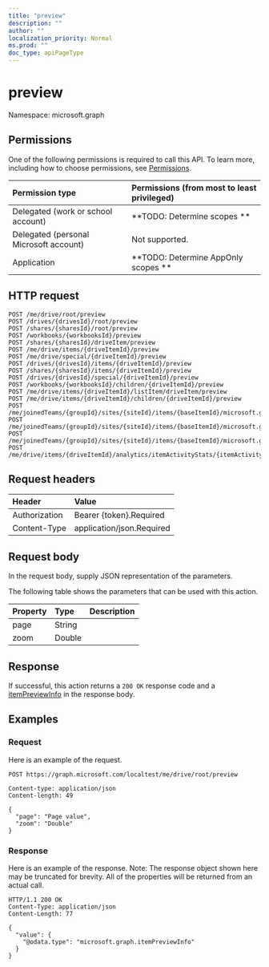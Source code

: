 ```yaml
---
title: "preview"
description: ""
author: ""
localization_priority: Normal
ms.prod: ""
doc_type: apiPageType
---
```


# preview

Namespace: microsoft.graph



## Permissions
One of the following permissions is required to call this API. To learn more, including how to choose permissions, see [Permissions](/concepts/permissions-reference.md).

|Permission type|Permissions (from most to least privileged)|
|:---|:---|
|Delegated (work or school account)|**TODO: Determine scopes **|
|Delegated (personal Microsoft account)|Not supported.|
|Application|**TODO: Determine AppOnly scopes **|

## HTTP request
<!-- {
  "blockType": "ignored"
}
-->
``` http
POST /me/drive/root/preview
POST /drives/{drivesId}/root/preview
POST /shares/{sharesId}/root/preview
POST /workbooks/{workbooksId}/preview
POST /shares/{sharesId}/driveItem/preview
POST /me/drive/items/{driveItemId}/preview
POST /me/drive/special/{driveItemId}/preview
POST /drives/{drivesId}/items/{driveItemId}/preview
POST /shares/{sharesId}/items/{driveItemId}/preview
POST /drives/{drivesId}/special/{driveItemId}/preview
POST /workbooks/{workbooksId}/children/{driveItemId}/preview
POST /me/drive/items/{driveItemId}/listItem/driveItem/preview
POST /me/drive/items/{driveItemId}/children/{driveItemId}/preview
POST /me/joinedTeams/{groupId}/sites/{siteId}/items/{baseItemId}/microsoft.graph.sharedDriveItem/root/preview
POST /me/joinedTeams/{groupId}/sites/{siteId}/items/{baseItemId}/microsoft.graph.sharedDriveItem/driveItem/preview
POST /me/joinedTeams/{groupId}/sites/{siteId}/items/{baseItemId}/microsoft.graph.sharedDriveItem/items/{driveItemId}/preview
POST /me/drive/items/{driveItemId}/analytics/itemActivityStats/{itemActivityStatId}/activities/{itemActivityId}/driveItem/preview
```

## Request headers
|Header|Value|
|:---|:---|
|Authorization|Bearer {token}.Required|
|Content-Type|application/json.Required|

## Request body
In the request body, supply JSON representation of the parameters.

The following table shows the parameters that can be used with this action.

|Property|Type|Description|
|:---|:---|:---|
|page|String||
|zoom|Double||



## Response
If successful, this action returns a `200 OK` response code and a [itemPreviewInfo](../resources/itempreviewinfo.md) in the response body.

## Examples

### Request
Here is an example of the request.
<!-- {
  "blockType": "request",
  "name": "driveitem_preview"
}
-->
``` http
POST https://graph.microsoft.com/localtest/me/drive/root/preview

Content-type: application/json
Content-length: 49

{
  "page": "Page value",
  "zoom": "Double"
}
```

### Response
Here is an example of the response. Note: The response object shown here may be truncated for brevity. All of the properties will be returned from an actual call.
<!-- {
  "blockType": "response",
  "truncated": true,
  "@odata.type": "microsoft.graph.itempreviewinfo"
}
-->
``` http
HTTP/1.1 200 OK
Content-Type: application/json
Content-Length: 77

{
  "value": {
    "@odata.type": "microsoft.graph.itemPreviewInfo"
  }
}
```


